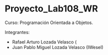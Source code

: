 # Proyecto_Lab108_WR 
Curso: Programación Orientada a Objetos.

Integrantes:
- Rafael Arturo Lozada Velasco (
- Juan Pablo Miguel Lozada Velasco (IWeseI)
